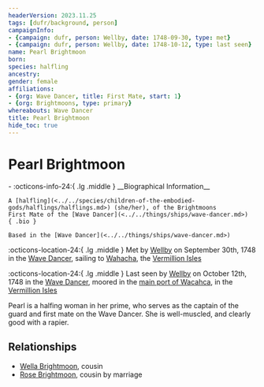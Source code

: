 ```yaml
---
headerVersion: 2023.11.25
tags: [dufr/background, person]
campaignInfo:
- {campaign: dufr, person: Wellby, date: 1748-09-30, type: met}
- {campaign: dufr, person: Wellby, date: 1748-10-12, type: last seen}
name: Pearl Brightmoon
born:
species: halfling
ancestry:
gender: female
affiliations:
- {org: Wave Dancer, title: First Mate, start: 1}
- {org: Brightmoons, type: primary}
whereabouts: Wave Dancer
title: Pearl Brightmoon
hide_toc: true
---
```

# Pearl Brightmoon
<div class="grid cards ext-narrow-margin ext-one-column" markdown>
- :octicons-info-24:{ .lg .middle } __Biographical Information__

    A [halfling](<../../species/children-of-the-embodied-gods/halflings/halflings.md>) (she/her), of the Brightmoons  
    First Mate of the [Wave Dancer](<../../things/ships/wave-dancer.md>)  
    { .bio }

    Based in the [Wave Dancer](<../../things/ships/wave-dancer.md>)
</div>



:octicons-location-24:{ .lg .middle } Met by [Wellby](<../pcs/dunmar-fellowship/wellby.md>) on September 30th, 1748 in the [Wave Dancer](<../../things/ships/wave-dancer.md>), sailing to [Wahacha](<../../gazetteer/eastern-green-sea/wahacha.md>), the [Vermillion Isles](<../../gazetteer/eastern-green-sea/vermillion-isles.md>)  



:octicons-location-24:{ .lg .middle } Last seen by [Wellby](<../pcs/dunmar-fellowship/wellby.md>) on October 12th, 1748 in the [Wave Dancer](<../../things/ships/wave-dancer.md>), moored in the [main port of Wacahca](<../../gazetteer/eastern-green-sea/wahacha.md>), in the [Vermillion Isles](<../../gazetteer/eastern-green-sea/vermillion-isles.md>)  


Pearl is a halfing woman in her prime, who serves as the captain of the guard and first mate on the Wave Dancer. She is well-muscled, and clearly good with a rapier. 
## Relationships
- [Wella Brightmoon](<./wella-brightmoon.md>), cousin
- [Rose Brightmoon](<./rose-brightmoon.md>), cousin by marriage
